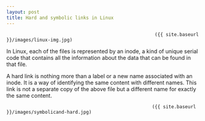 ```yaml
---
layout: post
title: Hard and symbolic links in Linux
---
```

                                                          ({{ site.baseurl }}/images/linux-img.jpg)
In Linux, each of the files is represented by an inode, a kind of unique serial code that contains all the information about the data that can be found in that file.

A hard link is nothing more than a label or a new name associated with an inode. It is a way of identifying the same content with different names. This link is not a separate copy of the above file but a different name for exactly the same content.

                                                         ({{ site.baseurl }}/images/symbolicand-hard.jpg)


